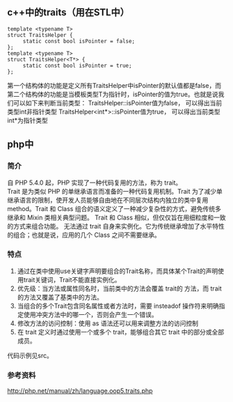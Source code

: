 ## c++中的traits（用在STL中）
```
template <typename T>  
struct TraitsHelper {  
     static const bool isPointer = false;  
};  
template <typename T>  
struct TraitsHelper<T*> {  
     static const bool isPointer = true;  
}; 
``` 
第一个结构体的功能是定义所有TraitsHelper中isPointer的默认值都是false，而第二个结构体的功能是当模板类型T为指针时，isPointer的值为true。也就是说我们可以如下来判断当前类型：
TraitsHelper<int>::isPointer值为false， 可以得出当前类型int非指针类型
TraitsHelper<int*>::isPointer值为true， 可以得出当前类型int*为指针类型

## php中

### 简介  
自 PHP 5.4.0 起，PHP 实现了一种代码复用的方法，称为 trait。  
Trait 是为类似 PHP 的单继承语言而准备的一种代码复用机制。Trait 为了减少单继承语言的限制，使开发人员能够自由地在不同层次结构内独立的类中复用 method。Trait 和 Class 组合的语义定义了一种减少复杂性的方式，避免传统多继承和 Mixin 类相关典型问题。
Trait 和 Class 相似，但仅仅旨在用细粒度和一致的方式来组合功能。 无法通过 trait 自身来实例化。它为传统继承增加了水平特性的组合；也就是说，应用的几个 Class 之间不需要继承。  

### 特点
1. 通过在类中使用use关键字声明要组合的Trait名称，而具体某个Trait的声明使用trait关键词，Trait不能直接实例化。  
2. 优先级：当方法或属性同名时，当前类中的方法会覆盖 trait的 方法，而 trait 的方法又覆盖了基类中的方法。  
3. 当组合的多个Trait包含同名属性或者方法时，需要 insteadof 操作符来明确指定使用冲突方法中的哪一个，否则会产生一个错误。  
4. 修改方法的访问控制：使用 as 语法还可以用来调整方法的访问控制
5. 在 trait 定义时通过使用一个或多个 trait，能够组合其它 trait 中的部分或全部成员。

代码示例见src。

### 参考资料
http://php.net/manual/zh/language.oop5.traits.php
